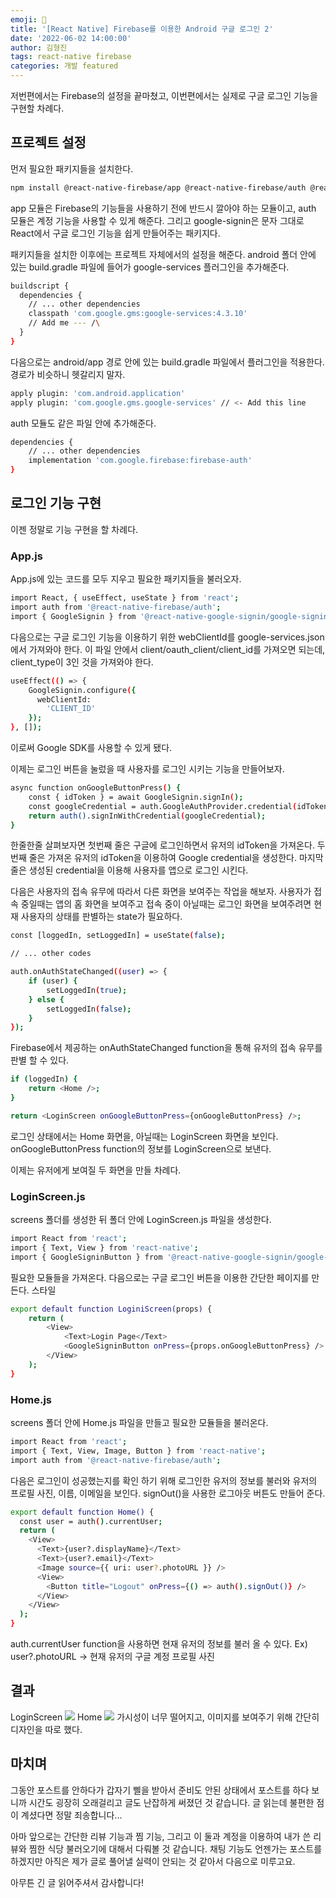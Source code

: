 ```yaml
---
emoji: 📱
title: '[React Native] Firebase를 이용한 Android 구글 로그인 2'
date: '2022-06-02 14:00:00'
author: 김형진
tags: react-native firebase
categories: 개발 featured
---
```


저번편에서는 Firebase의 설정을 끝마쳤고, 이번편에서는 실제로 구글 로그인 기능을 구현할 차례다.

## 프로젝트 설정
먼저 필요한 패키지들을 설치한다.
```bash
npm install @react-native-firebase/app @react-native-firebase/auth @react-native-google-signin/google-signin
```
app 모듈은 Firebase의 기능들을 사용하기 전에 반드시 깔아야 하는 모듈이고, auth 모듈은 계정 기능을 사용할 수 있게 해준다. 그리고 google-signin은 문자 그대로 React에서 구글 로그인 기능을 쉽게 만들어주는 패키지다.

패키지들을 설치한 이후에는 프로젝트 자체에서의 설정을 해준다.
android 폴더 안에 있는 build.gradle 파일에 들어가 google-services 플러그인을 추가해준다.
```bash
buildscript {
  dependencies {
    // ... other dependencies
    classpath 'com.google.gms:google-services:4.3.10'
    // Add me --- /\
  }
}
```

다음으로는 android/app 경로 안에 있는 build.gradle 파일에서 플러그인을 적용한다. 경로가 비슷하니 헷갈리지 말자.
```bash
apply plugin: 'com.android.application'
apply plugin: 'com.google.gms.google-services' // <- Add this line
```
auth 모듈도 같은 파일 안에 추가해준다.
```bash
dependencies {
    // ... other dependencies
    implementation 'com.google.firebase:firebase-auth'
}
```

## 로그인 기능 구현
이젠 정말로 기능 구현을 할 차례다. 

### App.js
App.js에 있는 코드를 모두 지우고 필요한 패키지들을 불러오자.
```bash
import React, { useEffect, useState } from 'react';
import auth from '@react-native-firebase/auth';
import { GoogleSignin } from '@react-native-google-signin/google-signin';
```
다음으로는 구글 로그인 기능을 이용하기 위한 webClientId를 google-services.json에서 가져와야 한다.
이 파일 안에서 client/oauth_client/client_id를 가져오면 되는데, client_type이 3인 것을 가져와야 한다.
```bash
useEffect(() => {
    GoogleSignin.configure({
      webClientId:
        'CLIENT_ID'
    });
}, []);
```
이로써 Google SDK를 사용할 수 있게 됐다.

이제는 로그인 버튼을 눌렀을 때 사용자를 로그인 시키는 기능을 만들어보자.
```bash
async function onGoogleButtonPress() {
    const { idToken } = await GoogleSignin.signIn();
    const googleCredential = auth.GoogleAuthProvider.credential(idToken);
    return auth().signInWithCredential(googleCredential);
}
```
한줄한줄 살펴보자면
첫번째 줄은 구글에 로그인하면서 유저의 idToken을 가져온다.
두번째 줄은 가져온 유저의 idToken을 이용하여 Google credential을 생성한다.
마지막 줄은 생성된 credential을 이용해 사용자를 앱으로 로그인 시킨다.

다음은 사용자의 접속 유무에 따라서 다른 화면을 보여주는 작업을 해보자.
사용자가 접속 중일때는 앱의 홈 화면을 보여주고 접속 중이 아닐때는 로그인 화면을 보여주려면 현재 사용자의 상태를 판별하는 state가 필요하다.
```bash
const [loggedIn, setLoggedIn] = useState(false);

// ... other codes

auth.onAuthStateChanged((user) => {
    if (user) {
    	setLoggedIn(true);
    } else {
    	setLoggedIn(false);
    }
});
```
Firebase에서 제공하는 onAuthStateChanged function을 통해 유저의 접속 유무를 판별 할 수 있다.

```bash
if (loggedIn) {
    return <Home />;
}

return <LoginScreen onGoogleButtonPress={onGoogleButtonPress} />;
```
로그인 상태에서는 Home 화면을, 아닐때는 LoginScreen 화면을 보인다.
onGoogleButtonPress function의 정보를 LoginScreen으로 보낸다.

이제는 유저에게 보여질 두 화면을 만들 차례다.

### LoginScreen.js
screens 폴더를 생성한 뒤 폴더 안에 LoginScreen.js 파일을 생성한다.
```bash
import React from 'react';
import { Text, View } from 'react-native';
import { GoogleSigninButton } from '@react-native-google-signin/google-signin'
```
필요한 모듈들을 가져온다.
다음으로는 구글 로그인 버튼을 이용한 간단한 페이지를 만든다. 스타일
```bash
export default function LoginiScreen(props) {
    return (
        <View>
            <Text>Login Page</Text>
            <GoogleSigninButton onPress={props.onGoogleButtonPress} />
        </View>
    );
}
```

### Home.js
screens 폴더 안에 Home.js 파일을 만들고 필요한 모듈들을 불러온다.
```bash
import React from 'react';
import { Text, View, Image, Button } from 'react-native';
import auth from '@react-native-firebase/auth';
```
다음은 로그인이 성공했는지를 확인 하기 위해 로그인한 유저의 정보를 불러와 유저의 프로필 사진, 이름, 이메일을 보인다.
signOut()을 사용한 로그아웃 버튼도 만들어 준다.
```bash
export default function Home() {
  const user = auth().currentUser;
  return (
    <View>
      <Text>{user?.displayName}</Text>
      <Text>{user?.email}</Text>
      <Image source={{ uri: user?.photoURL }} />
      <View>
        <Button title="Logout" onPress={() => auth().signOut()} />
      </View>
    </View>
  );
}
```
auth.currentUser function을 사용하면 현재 유저의 정보를 불러 올 수 있다. 
Ex) user?.photoURL -> 현재 유저의 구글 계정 프로필 사진

## 결과

LoginScreen
![](https://images.velog.io/images/hhjj0506/post/ff9fc80d-fff9-4763-a678-bde9d504b177/image.png)
Home
![](https://images.velog.io/images/hhjj0506/post/d4549fe6-a69a-4f90-b71f-d63ae47b236f/image.png)
가시성이 너무 떨어지고, 이미지를 보여주기 위해 간단히 디자인을 따로 했다.

## 마치며
그동안 포스트를 안하다가 갑자기 삘을 받아서 준비도 안된 상태에서 포스트를 하다 보니까 시간도 굉장히 오래걸리고 글도 난잡하게 써졌던 것 같습니다. 글 읽는데 불편한 점이 계셨다면 정말 죄송합니다...

아마 앞으로는 간단한 리뷰 기능과 찜 기능, 그리고 이 둘과 계정을 이용하여 내가 쓴 리뷰와 찜한 식당 불러오기에 대해서 다뤄볼 것 같습니다.
채팅 기능도 언젠가는 포스트를 하겠지만 아직은 제가 글로 풀어낼 실력이 안되는 것 같아서 다음으로 미루고요.

아무튼 긴 글 읽어주셔서 감사합니다! 

```toc

```